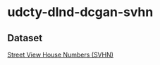 # udcty-dlnd-dcgan-svhn

## Dataset

[Street View House Numbers (SVHN)](http://ufldl.stanford.edu/housenumbers/)
